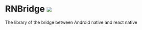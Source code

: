 
# RNBridge [![](https://jitpack.io/v/zorozhao/RNBridge.svg)](https://jitpack.io/#zorozhao/RNBridge)
The library of the bridge between Android native and react native
